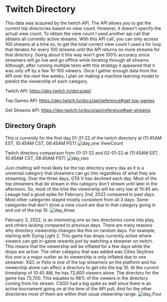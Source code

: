 # Twitch Directory
This data was acquired by the twitch API. The API allows you to get the current top directories based on view count. However, it doesn't specify the actual view count. To obtain the view count I used another api call that obtains all currently active streams. With this API call, you can only access 100 streams at a time so, to get the total correct view count I used a for loop that iterates for every 100 streams until the API returns no more streams for that directory. Going about it this way won't give 100% accuracy since streamers will go live and go offline while iterating through all streams. Although, after running multiple tests with this strategy it appeared that it was only off by a few 10-100 viewers. Once I gather enough data from the API over the next few weeks, I plan on making a machine learning model to predict the viewership of each category.

Twitch API: https://dev.twitch.tv/docs/api/


Top Games API: https://dev.twitch.tv/docs/api/reference#get-top-games


Get Streams API: https://dev.twitch.tv/docs/api/reference#get-streams


## Directory Graph 
This is currently for the first day 01-31-22 of the twitch directory at (11:45AM EST, 10:45AM CST, 08:45AM PST)
![day_one ViewCount](https://user-images.githubusercontent.com/88803320/151845360-33f9e870-cccf-436d-b743-75467aeb831a.png)


Twitch directory comparison from 01-31-22 and 02-01-22 at (11:45AM EST, 10:45AM CST, 08:45AM PST)
![day_two](https://user-images.githubusercontent.com/88803320/152016936-afa46a0d-ceb4-4c31-acc7-81ef7ac1c3f7.png)

Just chatting will most likely be the top directory every day as it is a universal category that streamers can go into regardless of what they are streaming. Over the three days, GTA V has declined each day. Most of the top streamers that do stream in this category don't stream until later in the afternoon. So, most of the time the viewership will be very low at 10:45 am. Leauge had a good spike for February 2nd, 2022 compared to past days. Most other categories stayed mostly consistent from all 3 days. Some categories that don't show a view count are due to that category going in and out of the top 10.
![day_three](https://user-images.githubusercontent.com/88803320/152199209-46831579-c057-4671-b250-17710af0dbbb.png)

February 3, 2022, is an interesting one as two directories come into play, and others lacking compared to previous days. There are many reasons why directory viewership changes like this on random days. For example, starting with Dying Light 2. This game has drops currently active where viewers can get in-game rewards just by watching a streamer on twitch. This means that the viewership will be inflated for a few days while the drops are active. The other category that was added was Cities Skylines this one is a major outlier as its viewership is only inflated due to one streamer. XQC or Felix is one of the top streamers on the platform and his viewership alone can affect a directory to get into the top 10. At the current timestamp of 10:45 AM, he has 72,600 viewers alone. The directory for the game has 73,700. This equates to 98% of the viewers in the directory coming from his stream. CSGO had a big spike as well since there is an active tournament going on at the time of the API pull, And for the other directories most of them are within their usual viewership range. 
![day_Four](https://user-images.githubusercontent.com/88803320/152388688-c37b9699-b0f2-42d2-bfe7-48244ef8946a.png)